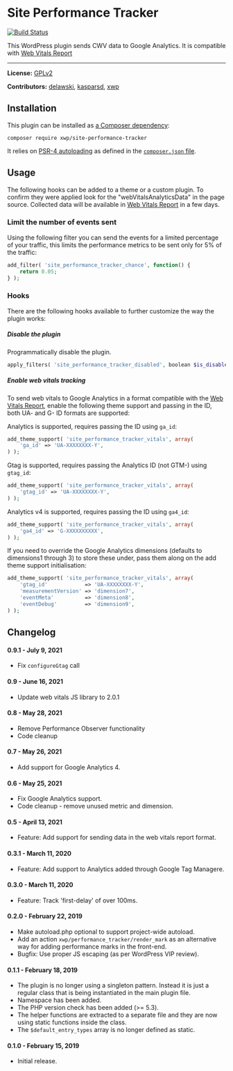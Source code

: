 # Site Performance Tracker

[![Build Status](https://travis-ci.com/xwp/site-performance-tracker.svg?branch=master)](https://travis-ci.com/xwp/site-performance-tracker)

This WordPress plugin sends CWV data to Google Analytics. It is compatible with [Web Vitals Report](https://github.com/GoogleChromeLabs/web-vitals-report)

---

**License:** [GPLv2](LICENSE)

**Contributors:** [delawski](https://github.com/delawski), [kasparsd](https://github.com/kasparsd), [xwp](https://github.com/xwp)



## Installation

This plugin can be installed as [a Composer dependency](https://packagist.org/packages/xwp/site-performance-tracker):

```
composer require xwp/site-performance-tracker
```

It relies on [PSR-4 autoloading](https://getcomposer.org/doc/04-schema.md#psr-4) as defined in the [`composer.json` file](composer.json).


## Usage

The following hooks can be added to a theme or a custom plugin. To confirm they were applied look for the "webVitalsAnalyticsData" in the page source. Collected data will be available in [Web Vitals Report](https://web-vitals-report.web.app/) in a few days.

### Limit the number of events sent

Using the following filter you can send the events for a limited percentage of your traffic, this limits the performance metrics to be sent only for 5% of the traffic:

```php
add_filter( 'site_performance_tracker_chance', function() {
	return 0.05;
} );
```

### Hooks

There are the following hooks available to further customize the way the plugin works:

##### Disable the plugin

Programmatically disable the plugin.

```php
apply_filters( 'site_performance_tracker_disabled', boolean $is_disabled = false );
```

##### Enable web vitals tracking

To send web vitals to Google Analytics in a format compatible with the [Web Vitals Report](https://web-vitals-report.web.app/), enable the following theme support and passing in the ID, both UA- and G- ID formats are supported:

Analytics is supported, requires passing the ID using `ga_id`:
```php
add_theme_support( 'site_performance_tracker_vitals', array(
	'ga_id' => 'UA-XXXXXXXX-Y',
) );
```
Gtag is supported, requires passing the Analytics ID (not GTM-) using `gtag_id`:
```php
add_theme_support( 'site_performance_tracker_vitals', array(
	'gtag_id' => 'UA-XXXXXXXX-Y',
) );
```

Analytics v4 is supported, requires passing the ID using `ga4_id`:
```php
add_theme_support( 'site_performance_tracker_vitals', array(
	'ga4_id' => 'G-XXXXXXXXXX',
) );
```

If you need to override the Google Analytics dimensions (defaults to dimensions1 through 3) to store these under, pass them along on the add theme support initialisation:
```php
add_theme_support( 'site_performance_tracker_vitals', array(
	'gtag_id'            => 'UA-XXXXXXXX-Y',
	'measurementVersion' => 'dimension7',
	'eventMeta'          => 'dimension8',
	'eventDebug'         => 'dimension9',
) );
```

## Changelog

#### 0.9.1 - July 9, 2021

* Fix `configureGtag` call

#### 0.9 - June 16, 2021

* Update web vitals JS library to 2.0.1

#### 0.8 - May 28, 2021

* Remove Performance Observer functionality
* Code cleanup

#### 0.7 - May 26, 2021

* Add support for Google Analytics 4.

#### 0.6 - May 25, 2021

* Fix Google Analytics support.
* Code cleanup - remove unused metric and dimension.

#### 0.5 - April 13, 2021

* Feature: Add support for sending data in the web vitals report format.

#### 0.3.1 - March 11, 2020

* Feature: Add support to Analytics added through Google Tag Managere.

#### 0.3.0 - March 11, 2020

* Feature: Track 'first-delay' of over 100ms.

#### 0.2.0 - February 22, 2019

* Make autoload.php optional to support project-wide autoload.
* Add an action `xwp/performance_tracker/render_mark` as an alternative way for adding
performance marks in the front-end.
* Bugfix: Use proper JS escaping (as per WordPress VIP review).

#### 0.1.1 - February 18, 2019

* The plugin is no longer using a singleton pattern. Instead it is just
a regular class that is being instantiated in the main plugin file.
* Namespace has been added.
* The PHP version check has been added (>= 5.3).
* The helper functions are extracted to a separate file and they are now
using static functions inside the class.
* The `$default_entry_types` array is no longer defined as static.

#### 0.1.0 - February 15, 2019

* Initial release.
